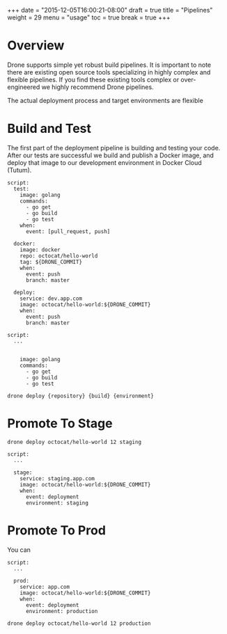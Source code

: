+++
date = "2015-12-05T16:00:21-08:00"
draft = true
title = "Pipelines"
weight = 29
menu = "usage"
toc = true
break = true
+++

# Overview

Drone supports simple yet robust build pipelines. It is important to note there are existing open source tools specializing in highly complex and flexible pipelines. If you find these existing tools complex or over-engineered we highly recommend Drone pipelines.



The actual deployment process and target environments are flexible


# Build and Test

The first part of the deployment pipeline is building and testing your code. After our tests are successful we build and publish a Docker image, and deploy that image to our development environment in Docker Cloud (Tutum).

```
script:
  test:
    image: golang
    commands:
      - go get
      - go build
      - go test
    when:
      event: [pull_request, push]

  docker:
    image: docker
    repo: octocat/hello-world
    tag: ${DRONE_COMMIT}
    when:
      event: push
      branch: master

  deploy:
    service: dev.app.com
    image: octocat/hello-world:${DRONE_COMMIT}
    when:
      event: push
      branch: master
```



```
script:
  ...


    image: golang
    commands:
      - go get
      - go build
      - go test
```



```
drone deploy {repository} {build} {environment}
```


# Promote To Stage

```
drone deploy octocat/hello-world 12 staging
```

```
script:
  ...

  stage:
    service: staging.app.com
    image: octocat/hello-world:${DRONE_COMMIT}
    when:
      event: deployment
      environment: staging
```

# Promote To Prod

You can

```
script:
  ...

  prod:
    service: app.com
    image: octocat/hello-world:${DRONE_COMMIT}
    when:
      event: deployment
      environment: production
```

```
drone deploy octocat/hello-world 12 production
```
